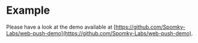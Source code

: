# Example

Please have a look at the demo available at [https://github.com/Spomky-Labs/web-push-demo](https://github.com/Spomky-Labs/web-push-demo).

